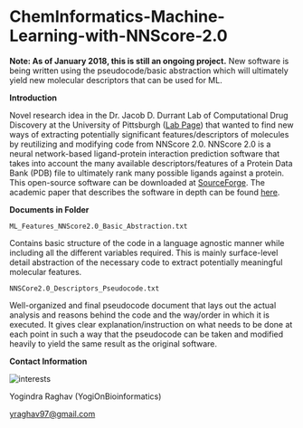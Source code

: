 # ChemInformatics-Machine-Learning-with-NNScore-2.0

**Note: As of January 2018, this is still an ongoing project.** New software is being written using the pseudocode/basic abstraction which will ultimately yield new molecular descriptors that can be used for ML. 

**Introduction**

Novel research idea in the Dr. Jacob D. Durrant Lab of Computational Drug Discovery at the University of Pittsburgh ([Lab Page](https://durrantlab.pitt.edu/)) that wanted to find new ways of extracting potentially significant features/descriptors of molecules by reutilizing and modifying code from NNScore 2.0. NNScore 2.0 is a neural network-based ligand-protein interaction prediction software that takes into account the many available descriptors/features of a Protein Data Bank (PDB) file to ultimately rank many possible ligands against a protein. This open-source software can be downloaded at [SourceForge](https://sourceforge.net/projects/nnscore/files/NNScore%202.01/). The academic paper that describes the software in depth can be found [here](https://pubs.acs.org/doi/10.1021/ci2003889). 

**Documents in Folder**

`ML_Features_NNScore2.0_Basic_Abstraction.txt`

Contains basic structure of the code in a language agnostic manner while including all the different variables required. This is mainly surface-level detail abstraction of the necessary code to extract potentially meaningful molecular features. 

`NNSCore2.0_Descriptors_Pseudocode.txt`

Well-organized and final pseudocode document that lays out the actual analysis and reasons behind the code and the way/order in which it is executed. It gives clear explanation/instruction on what needs to be done at each point in such a way that the pseudocode can be taken and modified heavily to yield the same result as the original software. 


**Contact Information** 

![interests](https://avatars1.githubusercontent.com/u/38919947?s=400&u=49ab1365a14fac78a91e425efd583f7a2bcb3e25&v=4)

Yogindra Raghav (YogiOnBioinformatics) 

yraghav97@gmail.com
